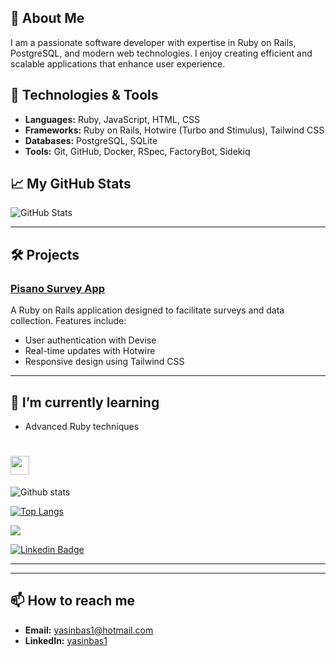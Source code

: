 
## 🚀 About Me

I am a passionate software developer with expertise in Ruby on Rails, PostgreSQL, and modern web technologies. I enjoy creating efficient and scalable applications that enhance user experience.

## 🔧 Technologies & Tools
- **Languages:** Ruby, JavaScript, HTML, CSS
- **Frameworks:** Ruby on Rails, Hotwire (Turbo and Stimulus), Tailwind CSS
- **Databases:** PostgreSQL, SQLite
- **Tools:** Git, GitHub, Docker, RSpec, FactoryBot, Sidekiq

## 📈 My GitHub Stats
![GitHub Stats](https://github-readme-stats.vercel.app/api?username=yasinbas&show_icons=true&theme=radical)

---

## 🛠️ Projects
### [Pisano Survey App](https://github.com/yasinbas/pisano-survey-app)
A Ruby on Rails application designed to facilitate surveys and data collection. Features include:
- User authentication with Devise
- Real-time updates with Hotwire
- Responsive design using Tailwind CSS

---

## 🌱 I’m currently learning
- Advanced Ruby techniques

# <img src="https://media.giphy.com/media/hvRJCLFzcasrR4ia7z/giphy.gif" width="30px" height="30px">

![Github stats](https://github-readme-stats.vercel.app/api?username=yasinbas&show_icons=true&theme=radical)

[![Top Langs](https://github-readme-stats.vercel.app/api/top-langs/?username=yasinbas&layout=compact&theme=github_dark&exclude_repo=android,ios,flutter)](https://github.com/yasinbas)

![](https://komarev.com/ghpvc/?username=yasinbas&color=000000&style=for-the-badge&label=VIEWS)

[![Linkedin Badge](https://img.shields.io/badge/yasinbas1-000?style=for-the-badge&logo=linkedin)](https://www.linkedin.com/in/yasinbas1/)

---

---

## 📫 How to reach me
- **Email:** [yasinbas1@hotmail.com](mailto:yasinbas1@hotmail.com)
- **LinkedIn:** [yasinbas1](https://www.linkedin.com/in/yasinbas1/)

